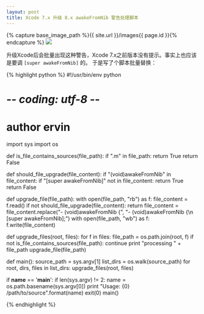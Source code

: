 ```yaml
---
layout: post
title: Xcode 7.x 升级 8.x awakeFromNib 警告处理脚本
---
```

{% capture base_image_path %}{{ site.url }}/images{{ page.id }}{% endcapture %}
![]({{base_image_path}}/1.png)

升级Xcode后会批量出现这种警告，Xcode 7.x之前版本没有提示。事实上也应该是要调 `[super awakeFromNib]` 的。
于是写了个脚本批量替换：

<!-- more -->

{% highlight python %}
#!/usr/bin/env python
# -*- coding: utf-8 -*-
# author ervin

import sys
import os


def is_file_contains_sources(file_path):
    if ".m" in file_path:
        return True
    return False


def should_file_upgrade(file_content):
    if "(void)awakeFromNib" in file_content:
        if "[super awakeFromNib]" not in file_content:
            return True
    return False


def upgrade_file(file_path):
    with open(file_path, "rb") as f:
        file_content = f.read()
    if not should_file_upgrade(file_content):
        return
    file_content = file_content.replace("- (void)awakeFromNib {", "- (void)awakeFromNib {\n    [super awakeFromNib];")
    with open(file_path, "wb") as f:
        f.write(file_content)


def upgrade_files(root, files):
    for f in files:
        file_path = os.path.join(root, f)
        if not is_file_contains_sources(file_path):
            continue
        print "processing " + file_path
        upgrade_file(file_path)


def main():
    source_path = sys.argv[1]
    list_dirs = os.walk(source_path)
    for root, dirs, files in list_dirs:
        upgrade_files(root, files)


if __name__ == '__main__':
    if len(sys.argv) != 2:
        name = os.path.basename(sys.argv[0])
        print "Usage: {0} /path/to/source".format(name)
        exit(0)
    main()

{% endhighlight %}


